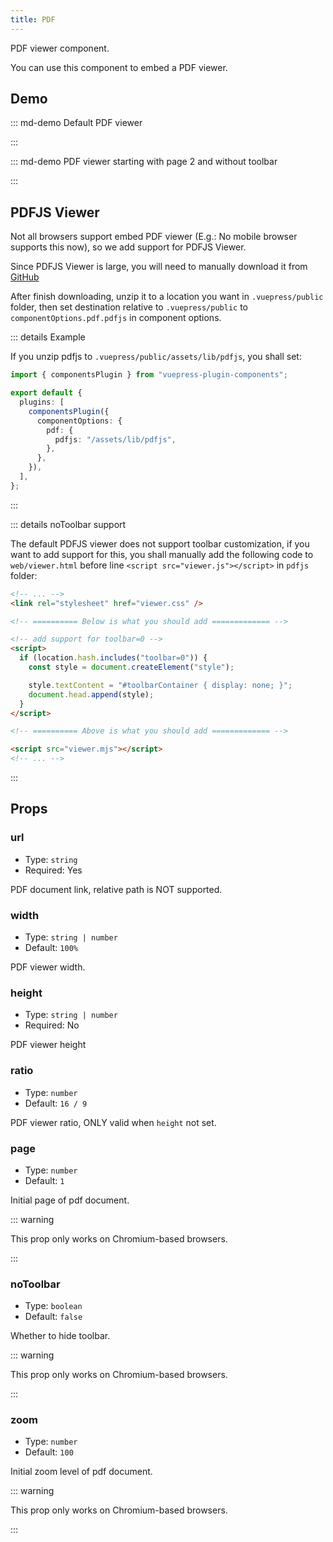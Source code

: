 ```yaml
---
title: PDF
---
```


PDF viewer component.

You can use this component to embed a PDF viewer.

<!-- more -->

## Demo

<!-- #region demo -->

::: md-demo Default PDF viewer

<PDF url="//theme-hope-assets.vuejs.press/files/sample.pdf" />

:::

::: md-demo PDF viewer starting with page 2 and without toolbar

<PDF url="//theme-hope-assets.vuejs.press/files/sample.pdf" page="2" no-toolbar />

:::

<!-- #endregion demo -->

## PDFJS Viewer

Not all browsers support embed PDF viewer (E.g.: No mobile browser supports this now), so we add support for PDFJS Viewer.

Since PDFJS Viewer is large, you will need to manually download it from [GitHub](https://github.com/mozilla/pdf.js/releases)

After finish downloading, unzip it to a location you want in `.vuepress/public` folder, then set destination relative to `.vuepress/public` to `componentOptions.pdf.pdfjs` in component options.

::: details Example

If you unzip pdfjs to `.vuepress/public/assets/lib/pdfjs`, you shall set:

```ts title=".vuepress/config.ts"
import { componentsPlugin } from "vuepress-plugin-components";

export default {
  plugins: [
    componentsPlugin({
      componentOptions: {
        pdf: {
          pdfjs: "/assets/lib/pdfjs",
        },
      },
    }),
  ],
};
```

:::

::: details noToolbar support

The default PDFJS viewer does not support toolbar customization, if you want to add support for this, you shall manually add the following code to `web/viewer.html` before line `<script src="viewer.js"></script>` in `pdfjs` folder:

```html
<!-- ... -->
<link rel="stylesheet" href="viewer.css" />

<!-- ========== Below is what you should add ============= -->

<!-- add support for toolbar=0 -->
<script>
  if (location.hash.includes("toolbar=0")) {
    const style = document.createElement("style");

    style.textContent = "#toolbarContainer { display: none; }";
    document.head.append(style);
  }
</script>

<!-- ========== Above is what you should add ============= -->

<script src="viewer.mjs"></script>
<!-- ... -->
```

:::

## Props

### url

- Type: `string`
- Required: Yes

PDF document link, relative path is NOT supported.

### width

- Type: `string | number`
- Default: `100%`

PDF viewer width.

### height

- Type: `string | number`
- Required: No

PDF viewer height

### ratio

- Type: `number`
- Default: `16 / 9`

PDF viewer ratio, ONLY valid when `height` not set.

### page

- Type: `number`
- Default: `1`

Initial page of pdf document.

::: warning

This prop only works on Chromium-based browsers.

:::

### noToolbar

- Type: `boolean`
- Default: `false`

Whether to hide toolbar.

::: warning

This prop only works on Chromium-based browsers.

:::

### zoom

- Type: `number`
- Default: `100`

Initial zoom level of pdf document.

::: warning

This prop only works on Chromium-based browsers.

:::
